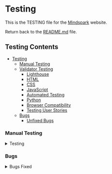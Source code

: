 # Testing

This is the TESTING file for the [Mindspark](https://mind-spark-139c9f977593.herokuapp.com/) website.

Return back to the [README.md](README.md) file.


## Testing Contents  
  
- [Testing](#testing)
  - [Manual Testing](#manual-testing)
  - [Validator Testing](#validator-testing)
    - [Lighthouse](#lighthouse)
    - [HTML](#html)
    - [CSS](#css)
    - [JavaScript](#javascript)
    - [Automated Testing](#automated-testing)
    - [Python](#python)
    - [Browser Compatibility](#browser-compatibility)
    - [Testing User Stories](#testing-user-stories)
  - [Bugs](#bugs)
    - [Unfixed Bugs](#unfixed-bugs)


### Manual Testing

<details>
<summary>Testing</summary>
<br>
 

| **Page Name**       | **Action**                                           | **Expected Behavior**                                               | **Pass/Fail** | **Tested** |
|---------------------|------------------------------------------------------|----------------------------------------------------------------------|--------------|------------|
| **Base**           | Click on the contact icon                            | Redirects to the contact page                                       | ✅ Pass      | Yes        |
| **Base**           | Use the search bar                                   | Allows users to search for content successfully                      | ✅ Pass      | Yes        |
| **Base**           | Click on navigation links                            | Navigates to the respective pages                                    | ✅ Pass      | Yes        |
| **Base**           | Click on the website logo                           | Redirects to the home page                                           | ✅ Pass      | Yes        |
| **Base**           | Open on smaller screens                              | Displays a responsive hamburger menu                                | ✅ Pass      | Yes        |
| **Base**           | Check for favicon                                    | Favicon is properly displayed                                       | ✅ Pass      | Yes        |
| **Home**           | View the homepage carousel                          | Three sliding images transition smoothly                            | ✅ Pass      | Yes        |
| **Home**           | View the About section                              | Displays images and a "Shop" button linking to the shop page        | ✅ Pass      | Yes        |
| **Home**           | View Latest Blogs section                           | Blog content is displayed with a "Read Blog" button                 | ✅ Pass      | Yes        |
| **Home**           | Click "Read Blog" button                            | Navigates to the respective blog page                               | ✅ Pass      | Yes        |
| **Home**           | Submit a testimonial                               | Redirects to login page if user is unauthenticated                  | ✅ Pass      | Yes        |
| **Home**           | Submit a testimonial (authenticated user)           | User can leave a review through a form                              | ✅ Pass      | Yes        |
| **Home**           | Edit or delete own testimonial                      | Users can modify or remove their own reviews                        | ✅ Pass      | Yes        |
| **Home**           | View testimonials                                   | All users (authenticated & unauthenticated) can see reviews         | ✅ Pass      | Yes        |
| **Footer (Base)**  | Click on social media links                         | Redirects to respective social media platforms                      | ✅ Pass      | Yes        |
| **Footer (Base)**  | Click on Privacy Policy link                        | Navigates to the Privacy Policy page                                | ✅ Pass      | Yes        |
| **Footer (Base)**  | Check for free delivery message                     | "Free Delivery on Orders Above €50" message is visible             | ✅ Pass      | Yes        |
| **Blog Page**      | Admin adds new blog post                            | UI allows adding a blog post with title, content, and image         | ✅ Pass      | Yes        |
| **Blog Page**      | Admin saves blog post as draft                      | Blog remains hidden from public view                                | ✅ Pass      | Yes        |
| **Blog Page**      | Admin publishes blog post                           | Blog becomes visible to all users                                   | ✅ Pass      | Yes        |
| **Blog Page**      | Admin edits a blog post                             | UI allows editing the title, content, and image                     | ✅ Pass      | Yes        |
| **Blog Page**      | Admin deletes a blog post                           | Blog is removed from the system                                    | ✅ Pass      | Yes        |
| **Blog Page**      | Click "Cancel" while editing                        | Redirects to blog list without saving changes                      | ✅ Pass      | Yes        |
| **Blog Page**      | View blog posts                                     | Only published blog posts are visible to all users                  | ✅ Pass      | Yes        |
| **Shop Page**      | View all products                                   | Displays all available products with images, name, and price       | ✅ Pass      | Yes        |
| **Shop Page**      | Click on a product                                 | Redirects to the product detail page                               | ✅ Pass      | Yes        |
| **Product Detail** | View product details                               | Displays product image, description, price, and "Add to Cart" button | ✅ Pass  | Yes        |
| **Product Detail** | Click "Add to Cart"                                | Product is added to the cart                                       | ✅ Pass      | Yes        |
| **Product Detail** | View related products                              | Displays other recommended products                                | ✅ Pass      | Yes        |
| **Login Page**     | Enter valid credentials and submit                 | User is logged in successfully                                    | ✅ Pass      | Yes        |
| **Login Page**     | Enter invalid credentials                          | Error message is displayed                                       | ✅ Pass      | Yes        |
| **Logout**        | Click logout button                                 | User is logged out and redirected to the home page               | ✅ Pass      | Yes        |
| **Signup Page**   | Enter valid details and submit                      | User is registered successfully and logged in                     | ✅ Pass      | Yes        |
| **Signup Page**   | Enter invalid/missing details                       | Error messages are displayed                                     | ✅ Pass      | Yes        |
| **FAQs Page**     | View FAQs section                                   | All questions and answers are displayed                          | ✅ Pass      | Yes        |
| **Profile Page**  | View profile details                               | Displays user details with an option to edit                     | ✅ Pass      | Yes        |
| **Profile Page**  | Update profile information                          | Changes are saved successfully                                   | ✅ Pass      | Yes        |
| **Update Password** | Change password successfully                     | User can log in with a new password                             | ✅ Pass      | Yes        |
| **Delete Account** | Click "Delete Account" and confirm                 | Account is permanently removed                                 | ✅ Pass      | Yes        |
| **Wishlist Page** | Click "Add to Wishlist" (Unauthenticated user)      | Redirects to login page                                        | ✅ Pass      | Yes        |
| **Wishlist Page** | Click "Add to Wishlist" (Authenticated user)        | Product is saved to the wishlist                               | ✅ Pass      | Yes        |
| **Wishlist Page** | View wishlist                                      | Displays saved products                                       | ✅ Pass      | Yes        |
| **Wishlist Page** | Remove product from wishlist                       | Product is removed successfully                               | ✅ Pass      | Yes        |
| **Cart Page**     | View cart                                          | Displays all added products with quantity and total price     | ✅ Pass      | Yes        |
| **Cart Page**     | Update product quantity                            | Price updates accordingly                                    | ✅ Pass      | Yes        |
| **Cart Page**     | Remove product from cart                           | Product is removed successfully                             | ✅ Pass      | Yes        |
| **Checkout Page** | Click "Proceed to Checkout"                       | Redirects to checkout page                                  | ✅ Pass      | Yes        |
| **Checkout Page** | Enter shipping details and complete order          | Order is placed successfully                                | ✅ Pass      | Yes        |
| **Checkout Page** | Enter incorrect details                            | Error messages are displayed                               | ✅ Pass      | Yes        |
| **Thank You Page** | View order confirmation message                   | Displays order details and "Continue Shopping" button      | ✅ Pass      | Yes        |

<hr>

- Mindspark website is tested and verified with no issues in different browsers:
  
  - [Google Chrome](https://www.google.com/intl/en_in/chrome/)
  - [Mozilla Firefox](https://www.mozilla.org/en-US/firefox/)
  - [Microsoft Edge](https://www.microsoft.com/en-us/edge/welcome?form=MA13FJ)

- Mindspark webpage is tested and verified that my website is responsive in various screen devices by using Google chrome web developer tools
  
  - Laptop
  - Tablet
  - Large screen mobile
  - Desktop

<hr>

### Validator Testing

### Lighthouse

All pages passed through the Lighthouse test. The performance score is lower due to image aspect ratios, the absence of WebP images, and the use of Stripe and jQuery CDN. I will analyze these factors in future versions to identify improvements and enhance performance.

![Lighthouse test for all Apps in Mobile](read-me/testing-validators/lighthouse-mobile/1.JPG)
![Lighthouse test for all Apps in Mobile](read-me/testing-validators/lighthouse-mobile/2.JPG)
![Lighthouse test for all Apps in Mobile](read-me/testing-validators/lighthouse-mobile/3.JPG)
![Lighthouse test for all Apps in Mobile](read-me/testing-validators/lighthouse-mobile/4.JPG)
![Lighthouse test for all Apps in Mobile](read-me/testing-validators/lighthouse-mobile/5.JPG)
![Lighthouse test for all Apps in Mobile](read-me/testing-validators/lighthouse-mobile/6.JPG)
![Lighthouse test for all Apps in Mobile](read-me/testing-validators/lighthouse-mobile/7.JPG)
![Lighthouse test for all Apps in Mobile](read-me/testing-validators/lighthouse-mobile/8.JPG)
![Lighthouse test for all Apps in Mobile](read-me/testing-validators/lighthouse-mobile/9.JPG)
![Lighthouse test for all Apps in Mobile](read-me/testing-validators/lighthouse-mobile/10.JPG)
![Lighthouse test for all Apps in Mobile](read-me/testing-validators/lighthouse-mobile/11.JPG)
![Lighthouse test for all Apps in Mobile](read-me/testing-validators/lighthouse-mobile/12.JPG)
![Lighthouse test for all Apps in Mobile](read-me/testing-validators/lighthouse-mobile/13.JPG)
![Lighthouse test for all Apps in Mobile](read-me/testing-validators/lighthouse-mobile/14.JPG)
![Lighthouse test for all Apps in Mobile](read-me/testing-validators/lighthouse-mobile/15.JPG)
![Lighthouse test for all Apps in Mobile](read-me/testing-validators/lighthouse-mobile/16.JPG)
![Lighthouse test for all Apps in Mobile](read-me/testing-validators/lighthouse-mobile/17.JPG)

<hr>

![Lighthouse test for all Apps in Desktop](read-me/testing-validators/lighthouse-desktop/1.JPG)
![Lighthouse test for all Apps in Desktop](read-me/testing-validators/lighthouse-desktop/2.JPG)
![Lighthouse test for all Apps in Desktop](read-me/testing-validators/lighthouse-desktop/3.JPG)
![Lighthouse test for all Apps in Desktop](read-me/testing-validators/lighthouse-desktop/4.JPG)
![Lighthouse test for all Apps in Desktop](read-me/testing-validators/lighthouse-desktop/5.JPG)
![Lighthouse test for all Apps in Desktop](read-me/testing-validators/lighthouse-desktop/6.JPG)
![Lighthouse test for all Apps in Desktop](read-me/testing-validators/lighthouse-desktop/7.JPG)
![Lighthouse test for all Apps in Desktop](read-me/testing-validators/lighthouse-desktop/8.JPG)
![Lighthouse test for all Apps in Desktop](read-me/testing-validators/lighthouse-desktop/9.JPG)
![Lighthouse test for all Apps in Desktop](read-me/testing-validators/lighthouse-desktop/10.JPG)
![Lighthouse test for all Apps in Desktop](read-me/testing-validators/lighthouse-desktop/11.JPG)
![Lighthouse test for all Apps in Desktop](read-me/testing-validators/lighthouse-desktop/12.JPG)
![Lighthouse test for all Apps in Desktop](read-me/testing-validators/lighthouse-desktop/13.JPG)
![Lighthouse test for all Apps in Desktop](read-me/testing-validators/lighthouse-desktop/14.JPG)
![Lighthouse test for all Apps in Desktop](read-me/testing-validators/lighthouse-desktop/15.JPG)
![Lighthouse test for all Apps in Desktop](read-me/testing-validators/lighthouse-desktop/16.JPG)

<hr>

### HTML

All pages have passed through the [W3 Markup HTML Validator](https://validator.w3.org/). I navigated to each page of the deployed site and used the "View Page Source" option to access the HTML code, and validated it in the W3C Markup HTML Validator.

![All pages passed through the HTML validator](read-me/testing-validators/html-validator/1.JPG)

<hr>

### CSS

CSS stylesheet have passed through the [W3 CSS Validator](https://jigsaw.w3.org/css-validator/)

![CSS stylesheet passed through the CSS validator](read-me/testing-validators/css-validator/1.JPG)

<hr>

### JS Hint

JSHint was used to look for errors in js files. No warnings found.

![JS code passed through the JS Hint](read-me/testing-validators/js-hint-validator/1.JPG)
  
<hr>

### Automated Testing

tests.py resulted no issues for my wishlist app and contact app.

![Automated Testing](read-me/testing-validators/automated-test.JPG)


### Python

[CI Python Linter](https://pep8ci.herokuapp.com/#) was used to validate the Python files. Couldn't able to adjust the long characters. I have included some screenshots with the results below.

| Features     	| Models.py                                                   	| Forms.py                                                    	| Admin.py                                                    	| Tests.py                                                 	| Views.py                                                    	| Urls.py                                                     	| Widgets.py                                           	| Contexts.py                                          	| Signals.py                                               	| webhook_handler.py                                       	| webhooks.py                                              	|
|--------------	|-------------------------------------------------------------	|-------------------------------------------------------------	|-------------------------------------------------------------	|----------------------------------------------------------	|-------------------------------------------------------------	|-------------------------------------------------------------	|------------------------------------------------------	|------------------------------------------------------	|----------------------------------------------------------	|----------------------------------------------------------	|----------------------------------------------------------	|
| Home         	| N/A                                                         	| N/A                                                         	| N/A                                                         	| N/A                                                      	| ![Home](read-me/testing-validators/ci-linter/1.JPG)         	| ![Home](read-me/testing-validators/ci-linter/2.JPG)         	| N/A                                                  	| N/A                                                  	| N/A                                                      	| N/A                                                      	| N/A                                                      	|
| Blog         	| ![Blog](read-me/testing-validators/ci-linter/3.JPG)         	| ![Blog](read-me/testing-validators/ci-linter/4.JPG)         	| ![Blog](read-me/testing-validators/ci-linter/5.JPG)         	| N/A                                                      	| ![Blog](read-me/testing-validators/ci-linter/6.JPG)         	| ![Blog](read-me/testing-validators/ci-linter/7.JPG)         	| N/A                                                  	| N/A                                                  	| N/A                                                      	| N/A                                                      	| N/A                                                      	|
| Shop         	| ![Shop](read-me/testing-validators/ci-linter/8.JPG)         	| ![Shop](read-me/testing-validators/ci-linter/9.JPG)         	| ![Shop](read-me/testing-validators/ci-linter/10.JPG)        	| N/A                                                      	| ![Shop](read-me/testing-validators/ci-linter/11.JPG)        	| ![Shop](read-me/testing-validators/ci-linter/12.JPG)        	| ![Shop](read-me/testing-validators/ci-linter/13.JPG) 	| N/A                                                  	| N/A                                                      	| N/A                                                      	| N/A                                                      	|
| Profiles     	| ![Profiles](read-me/testing-validators/ci-linter/14.JPG)    	| ![Profiles](read-me/testing-validators/ci-linter/15.JPG)    	| ![Profiles](read-me/testing-validators/ci-linter/16.JPG)    	| N/A                                                      	| ![Profiles](read-me/testing-validators/ci-linter/17.JPG)    	| ![Profiles](read-me/testing-validators/ci-linter/18.JPG)    	| N/A                                                  	| N/A                                                  	| N/A                                                      	| N/A                                                      	| N/A                                                      	|
| Wishlist     	| ![Wishlist](read-me/testing-validators/ci-linter/19.JPG)    	| N/A                                                         	| ![Wishlist](read-me/testing-validators/ci-linter/20.JPG)    	| ![Wishlist](read-me/testing-validators/ci-linter/21.JPG) 	| ![Wishlist](read-me/testing-validators/ci-linter/22.JPG)    	| ![Wishlist](read-me/testing-validators/ci-linter/23.JPG)    	| N/A                                                  	| N/A                                                  	| N/A                                                      	| N/A                                                      	| N/A                                                      	|
| Cart         	| N/A                                                         	| N/A                                                         	| N/A                                                         	| N/A                                                      	| ![Cart](read-me/testing-validators/ci-linter/24.JPG)        	| ![Cart](read-me/testing-validators/ci-linter/25.JPG)        	| N/A                                                  	| ![Cart](read-me/testing-validators/ci-linter/26.JPG) 	| N/A                                                      	| N/A                                                      	| N/A                                                      	|
| Checkout     	| ![Checkout](read-me/testing-validators/ci-linter/27.JPG)    	| ![Checkout](read-me/testing-validators/ci-linter/28.JPG)    	| ![Checkout](read-me/testing-validators/ci-linter/29.JPG)    	| N/A                                                      	| ![Checkout](read-me/testing-validators/ci-linter/30.JPG)    	| ![Checkout](read-me/testing-validators/ci-linter/31.JPG)    	| N/A                                                  	| N/A                                                  	| ![Checkout](read-me/testing-validators/ci-linter/32.JPG) 	| ![Checkout](read-me/testing-validators/ci-linter/33.JPG) 	| ![Checkout](read-me/testing-validators/ci-linter/34.JPG) 	|
| Contact      	| ![Contact](read-me/testing-validators/ci-linter/35.JPG)     	| ![Contact](read-me/testing-validators/ci-linter/36.JPG)     	| ![Contact](read-me/testing-validators/ci-linter/37.JPG)     	| ![Contact](read-me/testing-validators/ci-linter/38.JPG)  	| ![Contact](read-me/testing-validators/ci-linter/39.JPG)     	| ![Contact](read-me/testing-validators/ci-linter/40.JPG)     	| N/A                                                  	| N/A                                                  	| N/A                                                      	| N/A                                                      	| N/A                                                      	|
| Testimonials 	| ![Testimonial](read-me/testing-validators/ci-linter/41.JPG) 	| ![Testimonial](read-me/testing-validators/ci-linter/42.JPG) 	| ![Testimonial](read-me/testing-validators/ci-linter/43.JPG) 	| N/A                                                      	| ![Testimonial](read-me/testing-validators/ci-linter/44.JPG) 	| ![Testimonial](read-me/testing-validators/ci-linter/45.JPG) 	| N/A                                                  	| N/A                                                  	| N/A                                                      	| N/A                                                      	| N/A                                                      	|
<hr>

### Testing User Stories

User Stories are documented in the Mindspark [GitHub Projects Board](https://github.com/users/klsoundarya/projects/5). User Stories are numbered, with Acceptance Criteria and Tasks detailed within. All features were tested to ensure that they provided the user with the expected output and action.


| User Story                    	| Acceptance Criteria Met? 	| Pass/Fail 	|
|-------------------------------	|--------------------------	|-----------	|
| Home                          	| Yes                      	| Pass      	|
| Navigation                    	| Yes                      	| Pass      	|
| Footer                        	| yes                      	| Pass      	|
| Register Page                 	| Yes                      	| Pass      	|
| Login Page                    	| Yes                      	| Pass      	|
| Logout Page                   	| Yes                      	| Pass      	|
|Shop Page               	| Yes                      	| Pass      	|
| Product-detail Posts               	| Yes                      	| Pass      	|
| Update Password               	| Yes                      	| Pass      	|
| Contact Page                  	| Yes                      	| Pass      	|
| Blog Page                    	| Yes                      	| Pass      	|
| Newsletter subscription                   	| Yes                      	| Pass      	|
| My profile              	| Yes                      	| Pass      	|
| Add a product          	| Yes                      	| Pass      	|
| Wishlist     	| Yes                      	| Pass      	|
| Cart   	| Yes                      	| Pass      	|
| Checkout          	| Yes                      	| Pass      	|
| Thank you checkout 	| Yes                      	| Pass      	|
| Delete Account                      	| Yes                      	| Pass      	|
| Add clear button            	| Yes                      	| Pass       	|
| Add edit/update button for blog           	| Yes                      	| Pass       	|
| Add edit/update button for product          	| Yes                      	| Pass       	|
| Add edit/delete button for testimonial review          	| Yes                      	| Pass       	|

<hr>

</details>

### Bugs

<details>
<summary>Bugs Fixed</summary>
<br>

- When a user submits a form on the contact details page, if they use the erase functionality (e.g., clearing or editing the form) and attempt to fill in the details and resubmit, a 403 Forbidden CSRF token error occurs. However, if the page is refreshed before submitting the form, the submission works as expected.

- Emails not sent for user signup, order checkout, or forgot password when using an incognito tab.

- If any issues occur during checkout, a 500 Internal Server Error is displayed.
![500 server error](read-me/bugs/500-internal-error.JPG) 

| No. 	| Bugs                                            	| Notes 	|
|-----	|-------------------------------------------------	|-------	|
| 1.  	| ![Bug 1](read-me/bugs/html-validator/1.JPG)     	| Fixed 	|
| 2.  	| ![Bug 2](read-me/bugs/html-validator/2.JPG)     	| Fixed 	|
| 3.  	| ![Bug 3](read-me/bugs/html-validator/3.JPG)     	| Fixed 	|
| 4.  	| ![Bug 4](read-me/bugs/html-validator/4.JPG)     	| Fixed 	|
| 5.  	| ![Bug 5](read-me/bugs/html-validator/5.JPG)     	| Fixed 	|
| 6.  	| ![Bug 6](read-me/bugs/html-validator/6.JPG)     	| Fixed 	|
| 7. 	  | ![Bug 7](read-me/bugs/js-hint-validator/1.JPG) 	  | Fixed 	|
| 8. 	  | ![Bug 8](read-me/bugs/ci-linter/1.JPG) 	          | Fixed 	|
| 9. 	  | ![Bug 9](read-me/bugs/ci-linter/2.JPG) 	          | Fixed 	|
| 10. 	  | ![Bug 10](read-me/bugs/ci-linter/3.JPG) 	          | Fixed 	|
| 11. 	  | ![Bug 11](read-me/bugs/ci-linter/4.JPG) 	          | Fixed 	|
| 12. 	  | ![Bug 12](read-me/bugs/ci-linter/5.JPG) 	          | Fixed 	|
| 13. 	  | ![Bug 13](read-me/bugs/ci-linter/6.JPG) 	          | Fixed 	|


### Unfixed Bugs

- On the checkout success page, the dropdowns for "Shop" and "Account" do not transition smoothly.

- When removing products from the wishlist, the alert message bar also displays the cart update notification. I'll address this issue later.

![wishlist bug](read-me/bugs/wishlist_remove.JPG) 

</details>
